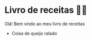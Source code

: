 # Livro de receitas :man_cook:

Olá! Bem vindo ao meu livro de receitas

 - Coisa de queijo ralado

